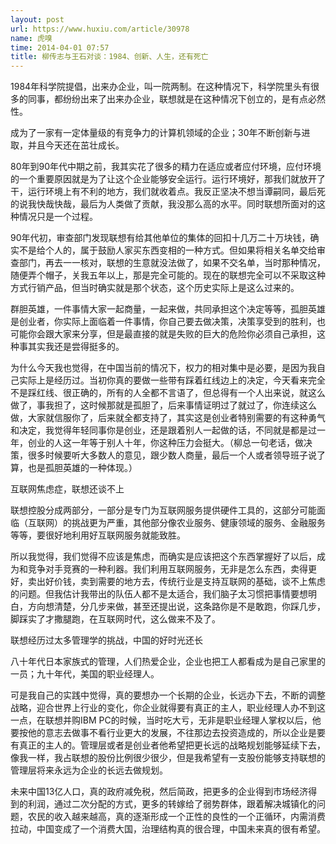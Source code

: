 ```yaml
---
layout: post
url: https://www.huxiu.com/article/30978
name: 虎嗅
time: 2014-04-01 07:57
title: 柳传志与王石对谈：1984、创新、人生，还有死亡
---
```

1984年科学院提倡，出来办企业，叫一院两制。在这种情况下，科学院里头有很多的同事，都纷纷出来了出来办企业，联想就是在这种情况下创立的，是有点必然性。

成为了一家有一定体量级的有竞争力的计算机领域的企业；30年不断创新与进取，并且今天还在茁壮成长。

80年到90年代中期之前，我其实花了很多的精力在适应或者应付环境，应付环境的一个重要原因就是为了让这个企业能够安全运行。运行环境好，那我们就放开了干，运行环境上有不利的地方，我们就收着点。我反正坚决不想当谭嗣同，最后死的说我快哉快哉，最后为人类做了贡献，我没那么高的水平。同时联想所面对的这种情况只是一个过程。

90年代初，审查部门发现联想有给其他单位的集体的回扣十几万二十万块钱，确实不是给个人的，属于鼓励人家买东西变相的一种方式。但如果将相关名单交给审查部门，再去一一核对，联想的生意就没法做了，如果不交名单，当时那种情况，随便弄个帽子，关我五年以上，那是完全可能的。现在的联想完全可以不采取这种方式行销产品，但当时确实就是那个状态，这个历史实际上是这么过来的。

群胆英雄，一件事情大家一起商量，一起来做，共同承担这个决定等等，孤胆英雄是创业者，你实际上面临着一件事情，你自己要去做决策，决策享受到的胜利，也可能你会跟大家来分享，但是最直接的就是失败的巨大的危险你必须自己承担，这种事其实我还是尝得挺多的。

为什么今天我也觉得，在中国当前的情况下，权力的相对集中是必要，是因为我自己实际上是经历过。当初你真的要做一些带有踩着红线边上的决定，今天看来完全不是踩红线、很正确的，所有的人全都不言语了，但总得有一个人出来说，就这么做了，事我担了，这时候那就是孤胆了，后来事情证明过了就过了，你连续这么做，大家就信服你了，后来就全都支持了，其实这是创业者特别需要的有这种勇气和决定，我觉得年轻同事你是创业，还是跟着别人一起做的话，不同就是都是过一年，创业的人这一年等于别人十年，你这种压力会挺大。（柳总一句老话，做决策，很多时候要听大多数人的意见，跟少数人商量，最后一个人或者领导班子说了算，也是孤胆英雄的一种体现。）

互联网焦虑症，联想还谈不上

联想控股分成两部分，一部分是专门为互联网服务提供硬件工具的，这部分可能面临（互联网）的挑战更为严重，其他部分像农业服务、健康领域的服务、金融服务等等，要很好地利用好互联网服务就能致胜。

所以我觉得，我们觉得不应该是焦虑，而确实是应该把这个东西掌握好了以后，成为和竞争对手竞赛的一种利器。我们利用互联网服务，无非是怎么东西，卖得更好，卖出好价钱，卖到需要的地方去，传统行业是支持互联网的基础，谈不上焦虑的问题。但我估计我带出的队伍人都不是太适合，我们脑子太习惯把事情要想明白，方向想清楚，分几步来做，甚至还提出说，这条路你是不是敢跑，你踩几步，脚踩实了才撒腿跑，在互联网时代，这么做来不及了。

联想经历过太多管理学的挑战，中国的好时光还长

八十年代日本家族式的管理，人们热爱企业，企业也把工人都看成为是自己家里的一员；九十年代，美国的职业经理人。

可是我自己的实践中觉得，真的要想办一个长期的企业，长远办下去，不断的调整战略，迎合世界上行业的变化，你企业就得要有真正的主人，职业经理人办不到这一点，在联想并购IBM PC的时候，当时吃大亏，无非是职业经理人掌权以后，他要按他的意志去做事不看行业更大的发展，不往那边去投资造成的，所以企业是要有真正的主人的。管理层或者是创业者他希望把更长远的战略规划能够延续下去，像我一样，我占联想的股份比例很少很少，但是我希望有一支股份能够支持联想的管理层将来永远为企业的长远去做规划。

未来中国13亿人口，真的政府减免税，然后简政，把更多的企业得到市场经济得到的利润，通过二次分配的方式，更多的转嫁给了弱势群体，跟着解决城镇化的问题，农民的收入越来越高，真的逐渐形成一个正性的良性的一个正循环，内需消费拉动，中国变成了一个消费大国，治理结构真的很合理，中国未来真的很有希望。

